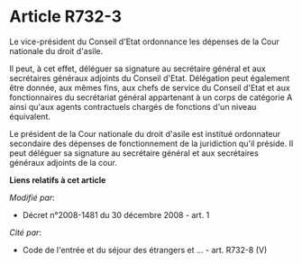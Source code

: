 # Article R732-3

Le vice-président du Conseil d'Etat ordonnance les dépenses de la Cour nationale du droit d'asile.

Il peut, à cet effet, déléguer sa signature au secrétaire général et aux secrétaires généraux adjoints du Conseil d'Etat.
Délégation peut également être donnée, aux mêmes fins, aux chefs de service du Conseil d'Etat et aux fonctionnaires du
secrétariat général appartenant à un corps de catégorie A ainsi qu'aux agents contractuels chargés de fonctions d'un niveau
équivalent.

Le président de la Cour nationale du droit d'asile est institué ordonnateur secondaire des dépenses de fonctionnement de la
juridiction qu'il préside. Il peut déléguer sa signature au secrétaire général et aux secrétaires généraux adjoints de la
cour.

**Liens relatifs à cet article**

_Modifié par_:

  - Décret n°2008-1481 du 30 décembre 2008 - art. 1

_Cité par_:

  - Code de l'entrée et du séjour des étrangers et ... - art. R732-8 (V)
